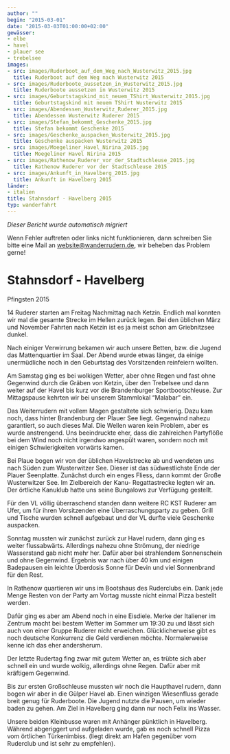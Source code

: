 ```yaml
---
author: ""
begin: "2015-03-01"
date: "2015-03-03T01:00:00+02:00"
gewässer:
- elbe
- havel
- plauer see
- trebelsee
images:
- src: images/Ruderboot_auf_dem_Weg_nach_Wusterwitz_2015.jpg
  title: Ruderboot auf dem Weg nach Wusterwitz 2015
- src: images/Ruderboote_aussetzen_in_Wusterwitz_2015.jpg
  title: Ruderboote aussetzen in Wusterwitz 2015
- src: images/Geburtstagskind_mit_neuem_TShirt_Wusterwitz_2015.jpg
  title: Geburtstagskind mit neuem TShirt Wusterwitz 2015
- src: images/Abendessen_Wusterwitz_Ruderer_2015.jpg
  title: Abendessen Wusterwitz Ruderer 2015
- src: images/Stefan_bekommt_Geschenke_2015.jpg
  title: Stefan bekommt Geschenke 2015
- src: images/Geschenke_auspacken_Wusterwitz_2015.jpg
  title: Geschenke auspacken Wusterwitz 2015
- src: images/Moegeliner_Havel_Nirina_2015.jpg
  title: Moegeliner Havel Nirina 2015
- src: images/Rathenow_Ruderer_vor_der_Stadtschleuse_2015.jpg
  title: Rathenow Ruderer vor der Stadtschleuse 2015
- src: images/Ankunft_in_Havelberg_2015.jpg
  title: Ankunft in Havelberg 2015
länder:
- italien
title: Stahnsdorf - Havelberg 2015
typ: wanderfahrt
---
```



*Dieser Bericht wurde automatisch migriert*

Wenn Fehler auftreten oder links nicht funktionieren, dann schreiben Sie bitte eine Mail an website@wanderrudern.de, wir beheben das Problem gerne!



# Stahnsdorf - Havelberg


Pfingsten 2015

14 Ruderer starten am Freitag Nachmittag nach Ketzin. Endlich mal konnten wir mal die gesamte Strecke im Hellen zurück legen. Bei den üblichen März und November Fahrten nach Ketzin ist es ja meist schon am Griebnitzsee dunkel.

Nach einiger Verwirrung bekamen wir auch unsere Betten, bzw. die Jugend das Mattenquartier im Saal. Der Abend wurde etwas länger, da einige unermüdliche noch in den Geburtstag des Vorsitzenden reinfeiern wollten.

Am Samstag ging es bei wolkigen Wetter, aber ohne Regen und fast ohne Gegenwind durch die Gräben von Ketzin, über den Trebelsee und dann weiter auf der Havel bis kurz vor die Brandenburger Sportbootschleuse. Zur Mittagspause kehrten wir bei unserem Stammlokal “Malabar” ein.

Das Weiterrudern mit vollem Magen gestaltete sich schwierig. Dazu kam noch, dass hinter Brandenburg der Plauer See liegt. Gegenwind nahezu garantiert, so auch dieses Mal. Die Wellen waren kein Problem, aber es wurde anstrengend. Uns beeindruckte eher, dass die zahlreichen Partyflöße bei dem Wind noch nicht irgendwo angespült waren, sondern noch mit einigen Schwierigkeiten vorwärts kamen.

Bei Plaue bogen wir von der üblichen Havelstrecke ab und wendeten uns nach Süden zum Wusterwitzer See. Dieser ist das südwestlichste Ende der Plauer Seenplatte. Zunächst durch ein enges Fliess, dann kommt der Große Wusterwitzer See. Im Zielbereich der Kanu- Regattastrecke legten wir an. Der örtliche Kanuklub hatte uns seine Bungalows zur Verfügung gestellt.

Für den VL völlig überraschend standen dann weitere RC KST Ruderer am Ufer, um für ihren Vorsitzenden eine Überraschungsparty zu geben. Grill und Tische wurden schnell aufgebaut und der VL durfte viele Geschenke auspacken.

Sonntag mussten wir zunächst zurück zur Havel rudern, dann ging es weiter flussabwärts. Allerdings nahezu ohne Strömung, der niedrige Wasserstand gab nicht mehr her. Dafür aber bei strahlendem Sonnenschein und ohne Gegenwind. Ergebnis war nach über 40 km und einigen Badepausen ein leichte Überdosis Sonne für Devin und viel Sonnenbrand für den Rest.

In Rathenow quartieren wir uns im Bootshaus des Ruderclubs ein. Dank jede Menge Resten von der Party am Vortag musste nicht einmal Pizza bestellt werden.

Dafür ging es aber am Abend noch in eine Eisdiele. Merke der Italiener im Zentrum macht bei bestem Wetter im Sommer um 19:30 zu und lässt sich auch von einer Gruppe Ruderer nicht erweichen. Glücklicherweise gibt es noch deutsche Konkurrenz die Geld verdienen möchte. Normalerweise kenne ich das eher andersherum.

Der letzte Rudertag fing zwar mit gutem Wetter an, es trübte sich aber schnell ein und wurde wolkig, allerdings ohne Regen. Dafür aber mit kräftigem Gegenwind.

Bis zur ersten Großschleuse mussten wir noch die Haupthavel rudern, dann bogen wir aber in die Gülper Havel ab. Einen winzigen Wiesenfluss gerade breit genug für Ruderboote. Die Jugend nutzte die Pausen, um wieder baden zu gehen. Am Ziel in Havelberg ging dann nur noch Felix ins Wasser.

Unsere beiden Kleinbusse waren mit Anhänger pünktlich in Havelberg. Während abgeriggert und aufgeladen wurde, gab es noch schnell Pizza vom örtlichen Türkenimbiss. (liegt direkt am Hafen gegenüber vom Ruderclub und ist sehr zu empfehlen).